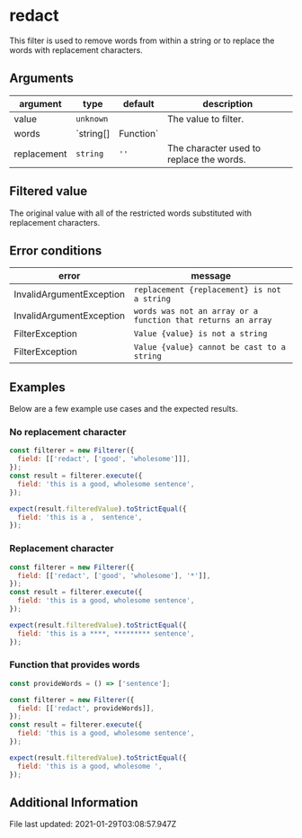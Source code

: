 # redact

This filter is used to remove words from within a string or to replace the words with replacement characters.

## Arguments

argument    | type                | default | description
----------- | ------------------- | ------- | -----------------------------------------------------------------------
value       | `unknown`           |         | The value to filter.
words       | `string[]|Function` |         | The words which will be replaced or a function which returns the words.
replacement | `string`            | `''`    | The character used to replace the words.

## Filtered value

The original value with all of the restricted words substituted with replacement characters.

## Error conditions

error                    | message
------------------------ | ------------------------------------------------
InvalidArgumentException | `replacement {replacement} is not a string`
InvalidArgumentException | `words was not an array or a function that returns an array`
FilterException          | `Value {value} is not a string`
FilterException          | `Value {value} cannot be cast to a string`

## Examples

Below are a few example use cases and the expected results.

### No replacement character

```js
const filterer = new Filterer({
  field: [['redact', ['good', 'wholesome']]],
});
const result = filterer.execute({
  field: 'this is a good, wholesome sentence',
});

expect(result.filteredValue).toStrictEqual({
  field: 'this is a ,  sentence',
});
```

### Replacement character

```js
const filterer = new Filterer({
  field: [['redact', ['good', 'wholesome'], '*']],
});
const result = filterer.execute({
  field: 'this is a good, wholesome sentence',
});

expect(result.filteredValue).toStrictEqual({
  field: 'this is a ****, ********* sentence',
});
```

### Function that provides words

```js
const provideWords = () => ['sentence'];

const filterer = new Filterer({
  field: [['redact', provideWords]],
});
const result = filterer.execute({
  field: 'this is a good, wholesome sentence',
});

expect(result.filteredValue).toStrictEqual({
  field: 'this is a good, wholesome ',
});
```

## Additional Information

File last updated: 2021-01-29T03:08:57.947Z
